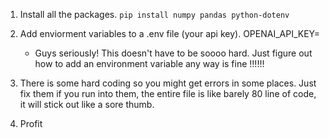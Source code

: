 1. Install all the packages. 
	`pip install numpy pandas python-dotenv`

2. Add enviorment variables to a .env file (your api key).
   OPENAI_API_KEY=<your api key>
   - Guys seriously! This doesn't have to be soooo hard. Just figure out how to add an environment variable any way is fine !!!!!!

3. There is some hard coding so you might get errors in some places. Just fix them if you run into them, the entire file is like barely 80 line of code, it will stick out like a sore thumb. 
4. Profit 
